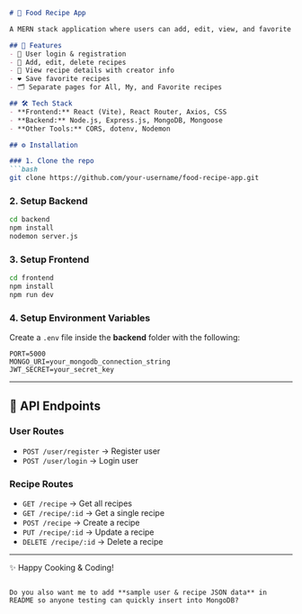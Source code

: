 ````md
# 🍲 Food Recipe App

A MERN stack application where users can add, edit, view, and favorite food recipes. It supports user authentication, recipe management, and favorites storage.

## 🚀 Features
- 🔐 User login & registration  
- 🍴 Add, edit, delete recipes  
- 📖 View recipe details with creator info  
- ❤️ Save favorite recipes  
- 🗂️ Separate pages for All, My, and Favorite recipes  

## 🛠️ Tech Stack
- **Frontend:** React (Vite), React Router, Axios, CSS  
- **Backend:** Node.js, Express.js, MongoDB, Mongoose  
- **Other Tools:** CORS, dotenv, Nodemon  

## ⚙️ Installation

### 1. Clone the repo
```bash
git clone https://github.com/your-username/food-recipe-app.git
````

### 2. Setup Backend

```bash
cd backend
npm install
nodemon server.js
```

### 3. Setup Frontend

```bash
cd frontend
npm install
npm run dev
```

### 4. Setup Environment Variables

Create a `.env` file inside the **backend** folder with the following:

```env
PORT=5000
MONGO_URI=your_mongodb_connection_string
JWT_SECRET=your_secret_key
```

---

## 📌 API Endpoints

### User Routes

* `POST /user/register` → Register user
* `POST /user/login` → Login user

### Recipe Routes

* `GET /recipe` → Get all recipes
* `GET /recipe/:id` → Get a single recipe
* `POST /recipe` → Create a recipe
* `PUT /recipe/:id` → Update a recipe
* `DELETE /recipe/:id` → Delete a recipe

---

✨ Happy Cooking & Coding!

```

Do you also want me to add **sample user & recipe JSON data** in README so anyone testing can quickly insert into MongoDB?
```
